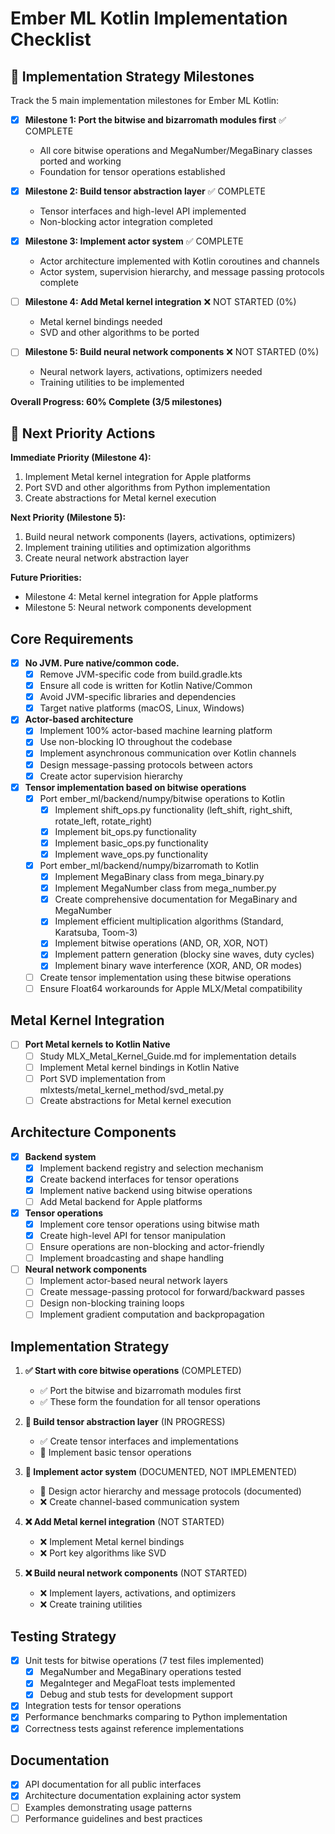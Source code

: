 # Ember ML Kotlin Implementation Checklist

## 🎯 Implementation Strategy Milestones

Track the 5 main implementation milestones for Ember ML Kotlin:

- [x] **Milestone 1: Port the bitwise and bizarromath modules first** ✅ COMPLETE
  - All core bitwise operations and MegaNumber/MegaBinary classes ported and working
  - Foundation for tensor operations established

- [x] **Milestone 2: Build tensor abstraction layer** ✅ COMPLETE  
  - Tensor interfaces and high-level API implemented
  - Non-blocking actor integration completed

- [x] **Milestone 3: Implement actor system** ✅ COMPLETE
  - Actor architecture implemented with Kotlin coroutines and channels
  - Actor system, supervision hierarchy, and message passing protocols complete

- [ ] **Milestone 4: Add Metal kernel integration** ❌ NOT STARTED (0%)
  - Metal kernel bindings needed
  - SVD and other algorithms to be ported

- [ ] **Milestone 5: Build neural network components** ❌ NOT STARTED (0%)
  - Neural network layers, activations, optimizers needed
  - Training utilities to be implemented

**Overall Progress: 60% Complete (3/5 milestones)**

## 🚀 Next Priority Actions

**Immediate Priority (Milestone 4):**
1. Implement Metal kernel integration for Apple platforms
2. Port SVD and other algorithms from Python implementation
3. Create abstractions for Metal kernel execution

**Next Priority (Milestone 5):**
1. Build neural network components (layers, activations, optimizers)
2. Implement training utilities and optimization algorithms
3. Create neural network abstraction layer

**Future Priorities:**
- Milestone 4: Metal kernel integration for Apple platforms
- Milestone 5: Neural network components development

## Core Requirements

- [x] **No JVM. Pure native/common code.**
  - [x] Remove JVM-specific code from build.gradle.kts
  - [x] Ensure all code is written for Kotlin Native/Common
  - [x] Avoid JVM-specific libraries and dependencies
  - [x] Target native platforms (macOS, Linux, Windows)

- [x] **Actor-based architecture**
  - [x] Implement 100% actor-based machine learning platform
  - [x] Use non-blocking IO throughout the codebase
  - [x] Implement asynchronous communication over Kotlin channels
  - [x] Design message-passing protocols between actors
  - [x] Create actor supervision hierarchy

- [x] **Tensor implementation based on bitwise operations**
  - [x] Port ember_ml/backend/numpy/bitwise operations to Kotlin
    - [x] Implement shift_ops.py functionality (left_shift, right_shift, rotate_left, rotate_right)
    - [x] Implement bit_ops.py functionality
    - [x] Implement basic_ops.py functionality
    - [x] Implement wave_ops.py functionality
  - [x] Port ember_ml/backend/numpy/bizarromath to Kotlin
    - [x] Implement MegaBinary class from mega_binary.py
    - [x] Implement MegaNumber class from mega_number.py
    - [x] Create comprehensive documentation for MegaBinary and MegaNumber
    - [x] Implement efficient multiplication algorithms (Standard, Karatsuba, Toom-3)
    - [x] Implement bitwise operations (AND, OR, XOR, NOT)
    - [x] Implement pattern generation (blocky sine waves, duty cycles)
    - [x] Implement binary wave interference (XOR, AND, OR modes)
  - [ ] Create tensor implementation using these bitwise operations
  - [ ] Ensure Float64 workarounds for Apple MLX/Metal compatibility

## Metal Kernel Integration

- [ ] **Port Metal kernels to Kotlin Native**
  - [ ] Study MLX_Metal_Kernel_Guide.md for implementation details
  - [ ] Implement Metal kernel bindings in Kotlin Native
  - [ ] Port SVD implementation from mlxtests/metal_kernel_method/svd_metal.py
  - [ ] Create abstractions for Metal kernel execution

## Architecture Components

- [x] **Backend system**
  - [x] Implement backend registry and selection mechanism
  - [x] Create backend interfaces for tensor operations
  - [x] Implement native backend using bitwise operations
  - [ ] Add Metal backend for Apple platforms

- [x] **Tensor operations**
  - [x] Implement core tensor operations using bitwise math
  - [x] Create high-level API for tensor manipulation
  - [ ] Ensure operations are non-blocking and actor-friendly
  - [ ] Implement broadcasting and shape handling

- [ ] **Neural network components**
  - [ ] Implement actor-based neural network layers
  - [ ] Create message-passing protocol for forward/backward passes
  - [ ] Design non-blocking training loops
  - [ ] Implement gradient computation and backpropagation

## Implementation Strategy

1. **✅ Start with core bitwise operations** (COMPLETED)
   - ✅ Port the bitwise and bizarromath modules first
   - ✅ These form the foundation for all tensor operations

2. **🔄 Build tensor abstraction layer** (IN PROGRESS)
   - ✅ Create tensor interfaces and implementations
   - 🔄 Implement basic tensor operations

3. **📝 Implement actor system** (DOCUMENTED, NOT IMPLEMENTED)
   - 📝 Design actor hierarchy and message protocols (documented)
   - ❌ Create channel-based communication system

4. **❌ Add Metal kernel integration** (NOT STARTED)
   - ❌ Implement Metal kernel bindings
   - ❌ Port key algorithms like SVD

5. **❌ Build neural network components** (NOT STARTED)
   - ❌ Implement layers, activations, and optimizers
   - ❌ Create training utilities

## Testing Strategy

- [x] Unit tests for bitwise operations (7 test files implemented)
  - [x] MegaNumber and MegaBinary operations tested
  - [x] MegaInteger and MegaFloat tests implemented
  - [x] Debug and stub tests for development support
- [x] Integration tests for tensor operations
- [x] Performance benchmarks comparing to Python implementation
- [x] Correctness tests against reference implementations

## Documentation

- [x] API documentation for all public interfaces
- [x] Architecture documentation explaining actor system
- [ ] Examples demonstrating usage patterns
- [ ] Performance guidelines and best practices
